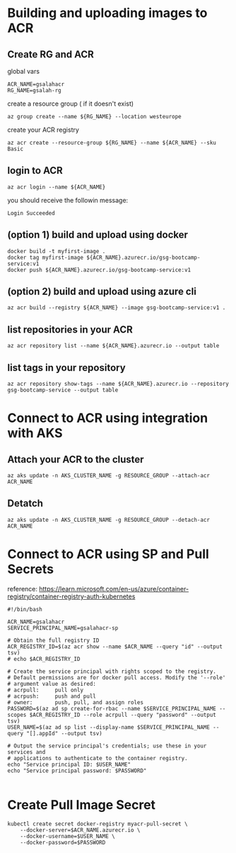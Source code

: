 # Building and uploading images to ACR
## Create RG and ACR

global vars

```
ACR_NAME=gsalahacr
RG_NAME=gsalah-rg

```

create a resource group ( if it doesn't exist)

```
az group create --name ${RG_NAME} --location westeurope

```

create your ACR registry 

```
az acr create --resource-group ${RG_NAME} --name ${ACR_NAME} --sku Basic
```


## login to ACR
```
az acr login --name ${ACR_NAME}
```

you should receive the followin message:

```
Login Succeeded
```

## (option 1) build and upload using docker

```
docker build -t myfirst-image . 
docker tag myfirst-image ${ACR_NAME}.azurecr.io/gsg-bootcamp-service:v1
docker push ${ACR_NAME}.azurecr.io/gsg-bootcamp-service:v1
```

## (option 2) build and upload using azure cli

```
az acr build --registry ${ACR_NAME} --image gsg-bootcamp-service:v1 .
```


## list repositories in your ACR

```
az acr repository list --name ${ACR_NAME}.azurecr.io --output table
```


## list tags in your repository

```
az acr repository show-tags --name ${ACR_NAME}.azurecr.io --repository gsg-bootcamp-service --output table
```


# Connect to ACR using integration with AKS

## Attach your ACR to the cluster

```
az aks update -n AKS_CLUSTER_NAME -g RESOURCE_GROUP --attach-acr ACR_NAME

```

## Detatch 

```
az aks update -n AKS_CLUSTER_NAME -g RESOURCE_GROUP --detach-acr ACR_NAME

```

# Connect to ACR using SP and Pull Secrets
reference: https://learn.microsoft.com/en-us/azure/container-registry/container-registry-auth-kubernetes

```
#!/bin/bash

ACR_NAME=gsalahacr
SERVICE_PRINCIPAL_NAME=gsalahacr-sp

# Obtain the full registry ID
ACR_REGISTRY_ID=$(az acr show --name $ACR_NAME --query "id" --output tsv)
# echo $ACR_REGISTRY_ID

# Create the service principal with rights scoped to the registry.
# Default permissions are for docker pull access. Modify the '--role'
# argument value as desired:
# acrpull:     pull only
# acrpush:     push and pull
# owner:       push, pull, and assign roles
PASSWORD=$(az ad sp create-for-rbac --name $SERVICE_PRINCIPAL_NAME --scopes $ACR_REGISTRY_ID --role acrpull --query "password" --output tsv)
USER_NAME=$(az ad sp list --display-name $SERVICE_PRINCIPAL_NAME --query "[].appId" --output tsv)

# Output the service principal's credentials; use these in your services and
# applications to authenticate to the container registry.
echo "Service principal ID: $USER_NAME"
echo "Service principal password: $PASSWORD"


```

# Create Pull Image Secret

```
kubectl create secret docker-registry myacr-pull-secret \
    --docker-server=$ACR_NAME.azurecr.io \
    --docker-username=$USER_NAME \
    --docker-password=$PASSWORD
```